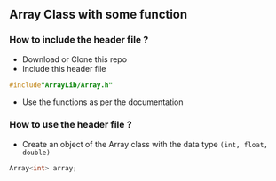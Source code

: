 ## Array Class with some function

### How to include the header file ? 
 - Download or Clone this repo 
 - Include this header file
```c++
#include"ArrayLib/Array.h"
```
- Use the functions as per the documentation

### How to use the header file ?
- Create an object of the Array class with the data type ``` (int, float, double) ```
```c++
Array<int> array;
```
